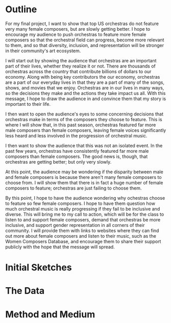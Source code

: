 # Outline
For my final project, I want to show that top US orchestras do not feature very many female composers, but are slowly getting better. I hope to encourage my audience to push orchestras to feature more female composers so that the orchestral field can progress, become more relevant to them, and so that diversity, inclusion, and representation will be stronger in their community's art ecosystem.  

I will start out by showing the audience that orchestras are an important part of their lives, whether they realize it or not. There are thousands of orchestras across the country that contribute billions of dollars to our economy. Along with being key contributors the our economy, orchestras are a part of our everyday lives in that they are a part of many of the songs, shows, and movies that we enjoy. Orchestras are in our lives in many ways, so the decisions they make and the actions they take impact us all. With this message, I hope to draw the audience in and convince them that my story is important to their life.

I then want to open the audience's eyes to some concerning decisions that orchestras make in terms of the composers they choose to feature. This is where I will show that, in this past season, orchestras featured far more male composers than female composers, leaving female voices significantly less heard and less involved in the progression of orchestral music.

I then want to show the audience that this was not an isolated event. In the past few years, orchestras have consistently featured far more male composers than female composers. The good news is, though, that orchestras are  getting better; but only very slowly.

At this point, the audience may be wondering if the disparity between male and female composers is because there aren't many female composers to choose from. I will show them that there is in fact a huge number of female composers to feature; orchestras are just failing to choose them. 

By this point, I hope to have the audience wondering why ochestras choose to feature so few female composers. I hope to have them question how much orchestral music is really progressing if they fail to be inclusive and diverse. This will bring me to my call to action, which will be for the class to listen to and support female composers, demand that orchestras be more inclusive, and support gender representation in all corners of their community. I will provide them with links to websites where they can find out more about female composers and listen to their music, such as the Women Composers Database, and encourage them to share their support publicly with the hope that the message will spread.

# Initial Sketches

# The Data

# Method and Medium
